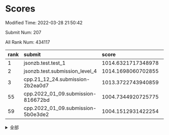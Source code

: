 # Scores

Modified Time: 2022-03-28 21:50:42

Submit Num: 207

All Rank Num: 434117

| rank |               submit               |       score        |       sigma        | pk_num |
| :--- | :--------------------------------- | :----------------- | :----------------- | :----- |
| 1    | jsonzb.test.test_1                 | 1014.6321717348978 | 0.8274973799054354 | 8391   |
| 2    | jsonzb.test.submission_level_4     | 1014.1698060702855 | 0.8379643134169915 | 8391   |
| 3    | cpp.21_12_24.submission-2b2ea0d7   | 1013.3722743940859 | 0.8062957757337659 | 8386   |
| 55   | cpp.2022_01_09.submission-816672bd | 1004.7344920725775 | 0.7225585197518619 | 8386   |
| 59   | cpp.2022_01_09.submission-5b0e3de2 | 1004.1512931422254 | 0.7296403015677906 | 8383   |


<details>
<summary>全部</summary>

| rank |                 submit                 |       score        |       sigma        | pk_num |
| :--- | :------------------------------------- | :----------------- | :----------------- | :----- |
| 1    | jsonzb.test.test_1                     | 1014.6321717348978 | 0.8274973799054354 | 8391   |
| 2    | jsonzb.test.submission_level_4         | 1014.1698060702855 | 0.8379643134169915 | 8391   |
| 3    | cpp.21_12_24.submission-2b2ea0d7       | 1013.3722743940859 | 0.8062957757337659 | 8386   |
| 4    | gobigger.level_3.submission_level_3_43 | 1012.6524094894985 | 0.7883107263887282 | 8392   |
| 5    | gobigger.level_3.submission_level_3_25 | 1011.678348965939  | 0.7636906842710931 | 8384   |
| 6    | gobigger.level_3.submission_level_3_33 | 1011.4475049080321 | 0.7859527089615683 | 8387   |
| 7    | gobigger.level_3.submission_level_3_22 | 1011.3741572094974 | 0.7789111885063679 | 8390   |
| 8    | gobigger.level_3.submission_level_3_9  | 1011.1135395694629 | 0.7763182285222193 | 8387   |
| 9    | gobigger.level_3.submission_level_3_15 | 1010.9587994335948 | 0.7888752320594511 | 8387   |
| 10   | gobigger.level_3.submission_level_3_6  | 1010.8604182117017 | 0.7701764203093532 | 8389   |
| 11   | gobigger.level_3.submission_level_3_34 | 1010.7964900023645 | 0.7576574048045839 | 8393   |
| 12   | gobigger.level_3.submission_level_3_11 | 1010.7672289846362 | 0.7649218121252918 | 8390   |
| 13   | gobigger.level_3.submission_level_3_0  | 1010.6957668142305 | 0.7757190340101382 | 8392   |
| 14   | gobigger.level_3.submission_level_3_45 | 1010.57529850931   | 0.7513944234048164 | 8383   |
| 15   | gobigger.level_3.submission_level_3_19 | 1010.568610211801  | 0.7418334143604557 | 8386   |
| 16   | gobigger.level_3.submission_level_3_48 | 1010.5549121690382 | 0.7756965118756532 | 8390   |
| 17   | gobigger.level_3.submission_level_3_14 | 1010.5395020779514 | 0.768014077900984  | 8390   |
| 18   | gobigger.level_3.submission_level_3_47 | 1010.5254607608408 | 0.7704070015923964 | 8390   |
| 19   | gobigger.level_3.submission_level_3_17 | 1010.510214196993  | 0.7869433056088347 | 8386   |
| 20   | gobigger.level_3.submission_level_3_26 | 1010.5082340057511 | 0.779004668795676  | 8390   |
| 21   | gobigger.level_3.submission_level_3_13 | 1010.4696527843504 | 0.7534413389785231 | 8390   |
| 22   | gobigger.level_3.submission_level_3_7  | 1010.4508148930204 | 0.7582986680408982 | 8390   |
| 23   | gobigger.level_3.submission_level_3_4  | 1010.4490932125556 | 0.7698200674461358 | 8385   |
| 24   | gobigger.level_3.submission_level_3_40 | 1010.4488769953164 | 0.7597345957207954 | 8390   |
| 25   | gobigger.level_3.submission_level_3_49 | 1010.4399715514235 | 0.7743262734655391 | 8391   |
| 26   | gobigger.level_3.submission_level_3_46 | 1010.431659722933  | 0.772022127177618  | 8389   |
| 27   | gobigger.level_3.submission_level_3_3  | 1010.3757329119202 | 0.7921497964614836 | 8392   |
| 28   | gobigger.level_3.submission_level_3_37 | 1010.2682685115357 | 0.7672224296876962 | 8390   |
| 29   | gobigger.level_3.submission_level_3_10 | 1010.2482145141148 | 0.7657469059263282 | 8390   |
| 30   | gobigger.level_3.submission_level_3_41 | 1010.1958828900268 | 0.7648432815954156 | 8390   |
| 31   | gobigger.level_3.submission_level_3_8  | 1010.0940983730337 | 0.755489269482951  | 8384   |
| 32   | gobigger.level_3.submission_level_3_12 | 1010.0194204764163 | 0.752845770277195  | 8387   |
| 33   | gobigger.level_3.submission_level_3_18 | 1009.9428039092621 | 0.7314412001291357 | 8392   |
| 34   | gobigger.level_3.submission_level_3_24 | 1009.9169309523364 | 0.7590997190519753 | 8395   |
| 35   | gobigger.level_3.submission_level_3_5  | 1009.8950805205972 | 0.7473343237902985 | 8386   |
| 36   | gobigger.level_3.submission_level_3_36 | 1009.8391166977648 | 0.7506799920808594 | 8389   |
| 37   | gobigger.level_3.submission_level_3_23 | 1009.7798377889552 | 0.7716511790503809 | 8386   |
| 38   | gobigger.level_3.submission_level_3_16 | 1009.6439959822113 | 0.746490238059314  | 8391   |
| 39   | gobigger.level_3.submission_level_3_27 | 1009.6007902946274 | 0.76601088258153   | 8390   |
| 40   | gobigger.level_3.submission_level_3_31 | 1009.5573835135058 | 0.754089675085746  | 8389   |
| 41   | gobigger.level_3.submission_level_3_1  | 1009.5029582784078 | 0.7580012202633452 | 8392   |
| 42   | gobigger.level_3.submission_level_3_32 | 1009.4623607761573 | 0.7677158404157309 | 8383   |
| 43   | gobigger.level_3.submission_level_3_2  | 1009.3745828002849 | 0.7601101544222865 | 8389   |
| 44   | gobigger.level_3.submission_level_3_20 | 1009.3461817598591 | 0.7581873712246125 | 8389   |
| 45   | gobigger.level_3.submission_level_3_44 | 1009.3274256762849 | 0.7570869912127958 | 8391   |
| 46   | gobigger.level_3.submission_level_3_30 | 1009.2710649030403 | 0.7721803338114659 | 8384   |
| 47   | gobigger.level_3.submission_level_3_21 | 1009.2541759889272 | 0.750918340646926  | 8383   |
| 48   | gobigger.level_3.submission_level_3_29 | 1009.1804669787048 | 0.759624207804776  | 8392   |
| 49   | gobigger.level_3.submission_level_3_39 | 1009.1608242627733 | 0.7437368350901921 | 8378   |
| 50   | gobigger.level_3.submission_level_3_35 | 1008.9339251343755 | 0.7527458470619135 | 8387   |
| 51   | gobigger.level_3.submission_level_3_28 | 1008.925125010043  | 0.7528798742180418 | 8388   |
| 52   | gobigger.level_3.submission_level_3_38 | 1008.8545328020796 | 0.7459671993890562 | 8388   |
| 53   | gobigger.level_3.submission_level_3_42 | 1008.835524593032  | 0.738467716151781  | 8392   |
| 54   | gobigger.level_1.submission_level_1_47 | 1005.0729397035622 | 0.728734549396997  | 8388   |
| 55   | cpp.2022_01_09.submission-816672bd     | 1004.7344920725775 | 0.7225585197518619 | 8386   |
| 56   | gobigger.level_1.submission_level_1_41 | 1004.377550997122  | 0.7353188703911129 | 8390   |
| 57   | gobigger.level_1.submission_level_1_4  | 1004.2801451050572 | 0.719676210079083  | 8391   |
| 58   | gobigger.level_1.submission_level_1_49 | 1004.2528099933816 | 0.7052853157912392 | 8390   |
| 59   | cpp.2022_01_09.submission-5b0e3de2     | 1004.1512931422254 | 0.7296403015677906 | 8383   |
| 60   | gobigger.level_1.submission_level_1_20 | 1004.0707935737328 | 0.7144244833851023 | 8384   |
| 61   | gobigger.level_1.submission_level_1_0  | 1003.9545376894498 | 0.7250072373155141 | 8384   |
| 62   | gobigger.level_1.submission_level_1_36 | 1003.9336454930071 | 0.7208909353379724 | 8391   |
| 63   | gobigger.level_1.submission_level_1_8  | 1003.8942051297007 | 0.7246186092981545 | 8392   |
| 64   | gobigger.level_1.submission_level_1_5  | 1003.8688621702298 | 0.71019107503796   | 8391   |
| 65   | gobigger.level_1.submission_level_1_42 | 1003.8489325858833 | 0.7310301045334878 | 8386   |
| 66   | gobigger.level_1.submission_level_1_26 | 1003.832170637918  | 0.717044020754478  | 8386   |
| 67   | gobigger.level_1.submission_level_1_28 | 1003.7201974866804 | 0.7128731310995585 | 8389   |
| 68   | gobigger.level_1.submission_level_1_33 | 1003.7116889732205 | 0.7165240382830834 | 8385   |
| 69   | gobigger.level_1.submission_level_1_15 | 1003.5153958727174 | 0.718974276869931  | 8385   |
| 70   | gobigger.level_1.submission_level_1_2  | 1003.5113820417229 | 0.7238723684404685 | 8392   |
| 71   | gobigger.level_1.submission_level_1_13 | 1003.4296284400915 | 0.7005686633847898 | 8388   |
| 72   | gobigger.level_1.submission_level_1_1  | 1003.3743678680486 | 0.7131862536275224 | 8392   |
| 73   | gobigger.level_1.submission_level_1_30 | 1003.2183507586797 | 0.7164752022526432 | 8391   |
| 74   | gobigger.level_1.submission_level_1_10 | 1003.21108159385   | 0.7159284870360527 | 8390   |
| 75   | gobigger.level_1.submission_level_1_34 | 1003.168880382737  | 0.7181425130333502 | 8394   |
| 76   | gobigger.level_1.submission_level_1_6  | 1003.1109061694032 | 0.7105529977594119 | 8383   |
| 77   | gobigger.level_1.submission_level_1_12 | 1003.1050253813307 | 0.7211459907729783 | 8389   |
| 78   | gobigger.level_1.submission_level_1_43 | 1003.1027430648161 | 0.7137097181008341 | 8391   |
| 79   | gobigger.level_1.submission_level_1_27 | 1003.0954432975866 | 0.7121848352345769 | 8384   |
| 80   | gobigger.level_1.submission_level_1_23 | 1002.8945197027593 | 0.7063346938840526 | 8392   |
| 81   | gobigger.level_1.submission_level_1_3  | 1002.8844542057203 | 0.7120948014853241 | 8387   |
| 82   | gobigger.level_1.submission_level_1_35 | 1002.8226133954693 | 0.7073938539525532 | 8389   |
| 83   | gobigger.level_1.submission_level_1_22 | 1002.8173428379436 | 0.7142518883719667 | 8391   |
| 84   | gobigger.level_1.submission_level_1_17 | 1002.8059543791685 | 0.7161768897724394 | 8387   |
| 85   | gobigger.level_1.submission_level_1_45 | 1002.7842500467989 | 0.7138289898759081 | 8390   |
| 86   | gobigger.level_1.submission_level_1_40 | 1002.7754912995366 | 0.7176584938119093 | 8389   |
| 87   | gobigger.level_1.submission_level_1_19 | 1002.7715866697697 | 0.7125403553963219 | 8390   |
| 88   | gobigger.level_1.submission_level_1_37 | 1002.753344366475  | 0.7108476816324889 | 8386   |
| 89   | gobigger.level_1.submission_level_1_29 | 1002.7277801822191 | 0.7198639783077999 | 8387   |
| 90   | gobigger.level_1.submission_level_1_46 | 1002.6873950331069 | 0.7182028034393946 | 8390   |
| 91   | gobigger.level_1.submission_level_1_7  | 1002.6258833300857 | 0.707531399176088  | 8384   |
| 92   | gobigger.level_1.submission_level_1_18 | 1002.5993999478255 | 0.7221876235018236 | 8392   |
| 93   | gobigger.level_1.submission_level_1_16 | 1002.5533526159412 | 0.712838466840095  | 8389   |
| 94   | gobigger.level_1.submission_level_1_24 | 1002.4678192648031 | 0.7163986308783967 | 8389   |
| 95   | gobigger.level_1.submission_level_1_44 | 1002.4596148049396 | 0.725213370645578  | 8390   |
| 96   | gobigger.level_1.submission_level_1_32 | 1002.3391556086794 | 0.7250341933839982 | 8394   |
| 97   | gobigger.level_1.submission_level_1_21 | 1002.311401913111  | 0.7252973024056556 | 8390   |
| 98   | gobigger.level_1.submission_level_1_14 | 1002.2961431636751 | 0.7020417562647377 | 8391   |
| 99   | gobigger.level_1.submission_level_1_11 | 1002.281663691225  | 0.7159727194627145 | 8389   |
| 100  | gobigger.level_1.submission_level_1_38 | 1001.9616744061058 | 0.7262085644468914 | 8393   |
| 101  | gobigger.level_1.submission_level_1_48 | 1001.9609960116986 | 0.7114280164480586 | 8391   |
| 102  | gobigger.level_1.submission_level_1_25 | 1001.9132917315749 | 0.7038576917274932 | 8393   |
| 103  | gobigger.level_1.submission_level_1_31 | 1001.8473084161923 | 0.7103301100383748 | 8390   |
| 104  | gobigger.level_1.submission_level_1_9  | 1001.7032773545765 | 0.7079385598027681 | 8391   |
| 105  | gobigger.level_1.submission_level_1_39 | 1001.6648305703345 | 0.7028586261965124 | 8390   |
| 106  | gobigger.random.submission_random_44   | 997.6657701256304  | 0.6999312700887802 | 8388   |
| 107  | gobigger.random.submission_random_27   | 997.5117393364471  | 0.6987689304608629 | 8389   |
| 108  | gobigger.random.submission_random_43   | 997.2523360993663  | 0.7020050034574582 | 8390   |
| 109  | gobigger.random.submission_random_45   | 997.0418978996721  | 0.7188878177693468 | 8384   |
| 110  | gobigger.random.submission_random_7    | 996.9167537455163  | 0.7243510890032391 | 8388   |
| 111  | gobigger.random.submission_random_32   | 996.839728847645   | 0.713598369451798  | 8382   |
| 112  | gobigger.random.submission_random_41   | 996.8364183599793  | 0.7011585452676936 | 8384   |
| 113  | gobigger.random.submission_random_37   | 996.7832796081664  | 0.7031927380821406 | 8392   |
| 114  | gobigger.random.submission_random_30   | 996.6169826791426  | 0.7031582060855808 | 8389   |
| 115  | gobigger.random.submission_random_8    | 996.6029066813272  | 0.7110167796135151 | 8391   |
| 116  | gobigger.random.submission_random_22   | 996.527025890559   | 0.7144410955766511 | 8390   |
| 117  | gobigger.random.submission_random_16   | 996.4380523365115  | 0.7181045703469351 | 8389   |
| 118  | gobigger.random.submission_random_39   | 996.4096485575309  | 0.708857587465002  | 8389   |
| 119  | gobigger.random.submission_random_19   | 996.3934639671673  | 0.7138311884931325 | 8387   |
| 120  | gobigger.random.submission_random_29   | 996.2913361273412  | 0.7054854903856743 | 8388   |
| 121  | gobigger.random.submission_random_24   | 996.1783710357679  | 0.7035030048921295 | 8389   |
| 122  | gobigger.random.submission_random_13   | 996.1744200606701  | 0.7122485250059056 | 8391   |
| 123  | gobigger.random.submission_random_18   | 996.1425482411391  | 0.702147690928763  | 8390   |
| 124  | gobigger.random.submission_random_10   | 996.092068651973   | 0.7113040355047068 | 8390   |
| 125  | gobigger.random.submission_random_6    | 996.0829317337938  | 0.6952564084138132 | 8388   |
| 126  | gobigger.random.submission_random_3    | 996.0723929721955  | 0.7143335376183717 | 8389   |
| 127  | gobigger.random.submission_random_4    | 996.0340298369863  | 0.7173311576301443 | 8390   |
| 128  | gobigger.random.submission_random_34   | 996.0221537764895  | 0.7044009871783163 | 8386   |
| 129  | gobigger.random.submission_random_9    | 995.9829550690881  | 0.7079395381962483 | 8385   |
| 130  | gobigger.random.submission_random_15   | 995.9242412926701  | 0.7134944228432623 | 8389   |
| 131  | gobigger.random.submission_random_49   | 995.8794560457362  | 0.7017036149856684 | 8388   |
| 132  | gobigger.random.submission_random_25   | 995.8529648408711  | 0.7173545016306151 | 8390   |
| 133  | gobigger.random.submission_random_14   | 995.8430951345342  | 0.7055571995128198 | 8392   |
| 134  | gobigger.random.submission_random_36   | 995.7421561885227  | 0.7093216128447611 | 8387   |
| 135  | gobigger.random.submission_random_5    | 995.7169571524086  | 0.7085924667965021 | 8385   |
| 136  | gobigger.random.submission_random_28   | 995.6948860569113  | 0.7073163108020747 | 8387   |
| 137  | gobigger.random.submission_random_0    | 995.615043169401   | 0.7105970251005858 | 8386   |
| 138  | gobigger.random.submission_random_40   | 995.6123760838425  | 0.7132319039915787 | 8394   |
| 139  | gobigger.random.submission_random_35   | 995.6042323058674  | 0.714050098395309  | 8394   |
| 140  | gobigger.random.submission_random_11   | 995.5975965122392  | 0.7191380436624792 | 8388   |
| 141  | gobigger.random.submission_random_31   | 995.5624461690103  | 0.7006009179004382 | 8389   |
| 142  | gobigger.random.submission_random_48   | 995.5196225982786  | 0.7168947239661145 | 8391   |
| 143  | gobigger.random.submission_random_23   | 995.4699844968688  | 0.6984519983602787 | 8391   |
| 144  | gobigger.random.submission_random_47   | 995.3815876500108  | 0.7172935335039757 | 8388   |
| 145  | gobigger.random.submission_random_26   | 995.3703831237954  | 0.7032785437675749 | 8388   |
| 146  | gobigger.random.submission_random_38   | 995.3700084349422  | 0.7178537383812963 | 8391   |
| 147  | gobigger.random.submission_random_46   | 995.3463113784854  | 0.7191652162077166 | 8388   |
| 148  | gobigger.random.submission_random_20   | 995.2915914452224  | 0.7043437592758081 | 8390   |
| 149  | gobigger.random.submission_random_12   | 995.2232538162301  | 0.7111488015200313 | 8387   |
| 150  | gobigger.random.submission_random_33   | 995.0764951691586  | 0.7128108877769432 | 8395   |
| 151  | gobigger.random.submission_random_1    | 994.9778868354609  | 0.7173580867746605 | 8387   |
| 152  | gobigger.random.submission_random_17   | 994.95604374617    | 0.7250099199037122 | 8392   |
| 153  | gobigger.random.submission_random_21   | 994.9411182584533  | 0.7057951208485663 | 8382   |
| 154  | gobigger.random.submission_random_2    | 994.8120414669493  | 0.7019531124706424 | 8395   |
| 155  | gobigger.level_2.submission_level_2_43 | 994.2870580482297  | 0.7123788097840834 | 8391   |
| 156  | gobigger.level_2.submission_level_2_28 | 994.0553118666322  | 0.7296122993108886 | 8389   |
| 157  | gobigger.level_2.submission_level_2_39 | 993.7901183807976  | 0.7155651447742197 | 8387   |
| 158  | gobigger.level_2.submission_level_2_15 | 993.5322813175037  | 0.7457098126298997 | 8380   |
| 159  | gobigger.level_2.submission_level_2_45 | 993.5303284708617  | 0.7343855254945815 | 8390   |
| 160  | gobigger.level_2.submission_level_2_8  | 993.5039013243486  | 0.7459545356311464 | 8382   |
| 161  | gobigger.level_2.submission_level_2_9  | 993.4773071756161  | 0.7162606206939748 | 8385   |
| 162  | gobigger.random.submission_random_42   | 993.2936044313313  | 0.7437156052082388 | 8390   |
| 163  | gobigger.level_2.submission_level_2_6  | 993.2685553131847  | 0.7346920278036968 | 8387   |
| 164  | gobigger.level_2.submission_level_2_13 | 993.1175034817343  | 0.7262800981306387 | 8390   |
| 165  | gobigger.level_2.submission_level_2_12 | 993.1057105476489  | 0.7119228745104529 | 8390   |
| 166  | gobigger.level_2.submission_level_2_30 | 993.085157184439   | 0.7427372141892736 | 8386   |
| 167  | gobigger.level_2.submission_level_2_47 | 993.0815067926114  | 0.7417503434258054 | 8395   |
| 168  | gobigger.level_2.submission_level_2_10 | 993.0498661977371  | 0.7391002542452133 | 8388   |
| 169  | gobigger.level_2.submission_level_2_35 | 992.9873897074884  | 0.7294474703819269 | 8390   |
| 170  | gobigger.level_2.submission_level_2_4  | 992.8440863305931  | 0.7417502050613765 | 8389   |
| 171  | gobigger.level_2.submission_level_2_34 | 992.8370671010725  | 0.7366306548469121 | 8391   |
| 172  | gobigger.level_2.submission_level_2_1  | 992.8079954058763  | 0.7356159677861167 | 8382   |
| 173  | gobigger.level_2.submission_level_2_37 | 992.7967442069704  | 0.7327701836675634 | 8389   |
| 174  | gobigger.level_2.submission_level_2_11 | 992.7821886966157  | 0.7515705145693786 | 8390   |
| 175  | gobigger.level_2.submission_level_2_44 | 992.7379221847949  | 0.7273104568462994 | 8390   |
| 176  | gobigger.level_2.submission_level_2_46 | 992.7205655876604  | 0.749964463804958  | 8389   |
| 177  | gobigger.level_2.submission_level_2_0  | 992.6948373048642  | 0.7385487263737698 | 8384   |
| 178  | gobigger.level_2.submission_level_2_18 | 992.5029950829082  | 0.735497805874445  | 8391   |
| 179  | gobigger.level_2.submission_level_2_31 | 992.4738020121999  | 0.7431047588440652 | 8391   |
| 180  | gobigger.level_2.submission_level_2_49 | 992.4217001646069  | 0.741252705797369  | 8381   |
| 181  | gobigger.level_2.submission_level_2_16 | 992.2248848672657  | 0.73473039214387   | 8387   |
| 182  | gobigger.level_2.submission_level_2_7  | 992.0746030559717  | 0.7423231456119731 | 8392   |
| 183  | gobigger.level_2.submission_level_2_48 | 991.9206691562025  | 0.7519604873713959 | 8388   |
| 184  | gobigger.level_2.submission_level_2_42 | 991.857991452276   | 0.7491201477713575 | 8386   |
| 185  | gobigger.level_2.submission_level_2_2  | 991.8560753720104  | 0.7446959127654147 | 8388   |
| 186  | gobigger.level_2.submission_level_2_24 | 991.7569133694873  | 0.7402164440800663 | 8390   |
| 187  | gobigger.level_2.submission_level_2_27 | 991.7438237824972  | 0.7355864312030983 | 8392   |
| 188  | gobigger.level_2.submission_level_2_3  | 991.696610162971   | 0.7506689641454941 | 8387   |
| 189  | gobigger.level_2.submission_level_2_21 | 991.5946895569896  | 0.7643617105569922 | 8397   |
| 190  | gobigger.level_2.submission_level_2_40 | 991.5309256180037  | 0.7417593466440077 | 8389   |
| 191  | gobigger.level_2.submission_level_2_17 | 991.4291673773821  | 0.7570560333776387 | 8390   |
| 192  | gobigger.level_2.submission_level_2_19 | 991.4092413437548  | 0.7604684749907717 | 8390   |
| 193  | gobigger.level_2.submission_level_2_20 | 991.375465755477   | 0.7608437017971397 | 8392   |
| 194  | gobigger.level_2.submission_level_2_41 | 991.3187171200886  | 0.737169753276099  | 8390   |
| 195  | gobigger.level_2.submission_level_2_22 | 991.3141132074751  | 0.7392836271103874 | 8386   |
| 196  | gobigger.level_2.submission_level_2_14 | 991.290587024392   | 0.7551348832165137 | 8387   |
| 197  | gobigger.level_2.submission_level_2_29 | 991.2818282101796  | 0.7443268096467346 | 8392   |
| 198  | gobigger.level_2.submission_level_2_33 | 991.205446113897   | 0.7630079214426172 | 8396   |
| 199  | gobigger.level_2.submission_level_2_23 | 991.197189235609   | 0.7626193313796163 | 8387   |
| 200  | gobigger.level_2.submission_level_2_32 | 991.153462316236   | 0.7450353054856755 | 8390   |
| 201  | gobigger.level_2.submission_level_2_25 | 991.141960802447   | 0.7505113299302956 | 8385   |
| 202  | gobigger.level_2.submission_level_2_38 | 991.0466485186669  | 0.740888865272213  | 8391   |
| 203  | gobigger.level_2.submission_level_2_36 | 991.0142037775449  | 0.7478772828521495 | 8384   |
| 204  | gobigger.level_2.submission_level_2_5  | 990.9374496121128  | 0.7604267148468972 | 8388   |
| 205  | gobigger.level_2.submission_level_2_26 | 990.6064056303013  | 0.7774668294479038 | 8389   |
| 206  | gobigger.none.submission_none_0        | 980.4160337889653  | 1.2063987620974088 | 8386   |
| 207  | gobigger.none.submission_none_1        | 977.1682274652462  | 1.4556822983437008 | 8388   |

</details>